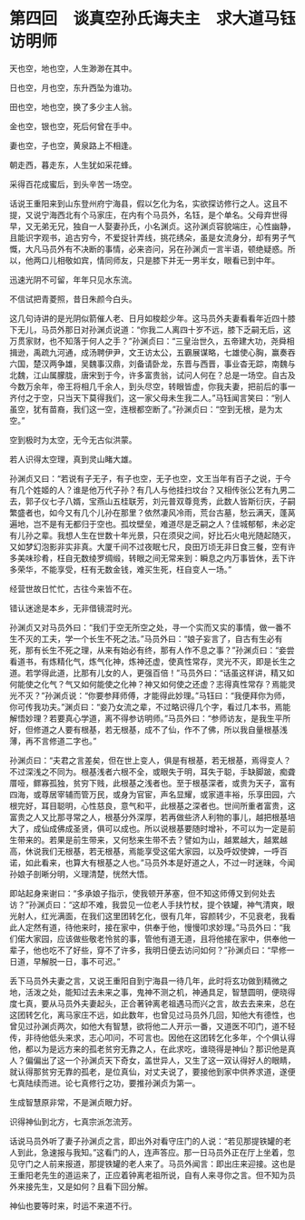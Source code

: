 # 第四回　谈真空孙氏诲夫主　求大道马钰访明师

天也空，地也空，人生渺渺在其中。

日也空，月也空，东升西坠为谁功。

田也空，地也空，换了多少主人翁。

金也空，银也空，死后何曾在手中。

妻也空，子也空，黄泉路上不相逢。

朝走西，暮走东，人生犹如采花蜂。

采得百花成蜜后，到头辛苦一场空。

话说王重阳来到山东登州府宁海县，假以乞化为名，实欲探访修行之人。这且不提，又说宁海西北有个马家庄，在内有个马员外，名钰，是个单名。父母弃世得早，又无弟无兄，独自一人娶妻孙氏，小名渊贞。这孙渊贞容貌端庄，心性幽静，且能识字观书，追古穷今，不爱捉针弄线，挑花绣朵，虽是女流身分，却有男子气慨，大凡马员外有不决断的事情，必来咨问，另在孙渊贞一言半语，顿绝疑惑。所以，他两口儿相敬如宾，情同师友，只是膝下并无一男半女，眼看已到中年。

迅速光阴不可留，年年只见水东流。

不信试把青菱照，昔日朱颜今白头。

这几句诗讲的是光阴似箭催人老、日月如梭趁少年。这马员外夫妻看看年近四十膝下无儿，马员外那日对孙渊贞说道：“你我二人离四十岁不远，膝下乏嗣无后，这万贯家财，也不知落于何人之手？”孙渊贞曰：“三皇治世久，五帝建大功，尧舜相揖逊，禹疏九河通，成汤聘伊尹，文王访太公，五霸展谋略，七雄使心胸，赢奏吞六国，楚汉两争雄，吴魏事汉鼎，刘备请卧龙，东晋与西晋，事业杳无踪，南魏与北魏，江山属朦胧，唐宋到于今，许多富贵翁，试问人何在？总是一场空。自古及今数万余年，帝王将相几千余人，到头尽空，转眼皆虚，你我夫妻，把前后的事一齐付之于空，只当天下莫得我们，这一家父母未生我二人。”马钰闻言笑曰：“别人虽空，犹有苗裔，我们这一空，连根都空断了。”孙渊贞曰：“空到无根，是为太空。”

空到极时为太空，无今无古似洪蒙。

若人识得太空理，真到灵山睹大雄。

孙渊贞又曰：“若说有子无子，有子也空，无子也空，文王当年有百子之说，于今有几个姓姬的人？谁是他万代子孙？有几人与他挂扫坟台？又相传张公艺有九男二去，郭子仪七子八婿，宝燕山五桂联芳，刘元普双尊竞秀，此数人皆斯衍庆，子嗣繁盛者也，如今又有几个儿孙在那里？依然凄风冷雨，荒台古墓，愁云满天，蓬莴遍地，岂不是有无都归于空也。孤坟壁垒，难道尽是乏嗣之人？佳城郁郁，未必定有儿孙之辈。我想人生在世数十年光景，只在须臾之间，好比石火电光随起随灭，又如梦幻泡影非实非真。大厦千间不过夜眠七尺，良田万顷无非日食三餐，空有许多美味珍肴，枉自无数绫罗绸缎，转眼之间无常来到：瞬息之内万事皆休，丢下许多荣华，不能享受，枉有无数金钱，难买生死，枉自变人一场。”

经营世故日忙忙，古往今来皆不在。

错认迷途是本乡，无非借镜混时光。

孙渊贞又对马员外曰：“我们于空无所空之处，寻一个实而又实的事情，做一番不生不灭的工夫，学一个长生不死之法。”马员外曰：“娘子妄言了，自古有生必有死，那有长生不死之理，从来有始必有终，那有人作不息之事？”孙渊贞曰：“妾尝看道书，有炼精化气，炼气化神，炼神还虚，使真性常存，灵光不灭，即是长生之道。若学得此道，比那有儿女的人，更强百倍！”马员外曰：“话虽这样讲，精又如何能使之化气？气又如何能使之化神？神又如何使之还虚？志得真性常存？焉能灵光不灭？”孙渊贞说：“你要参拜师傅，才能得此妙理。”马钰曰：“我便拜你为师，你可传我功夫。”渊贞曰：“妾乃女流之辈，不过略识得几个字，看过几本书，焉能解悟妙理？若要真心学道，离不得参访明师。”马员外曰：“参师访友，是我生平所好，但修道之人要有根基，若无根基，成不了仙，作不了佛，所以我自量根基浅薄，再不言修道二字也。”

孙渊贞曰：“夫君之言差矣，但在世上变人，俱是有根基，若无根基，焉得变人？不过深浅之不同为。根基浅者六根不全，或眼失于明，耳失于聪，手缺脚跛，痴聋厝哑，鳏寡孤独，贫穷下贱，此根基之浅者也。至于根基深者，或贵为天子，富有四海，或尊居宰辅而管万民，或身为官宦，声名显耀，或家道丰裕，乐享田园，六根完好，耳目聪明，心性慈良，意气和平，此根基之深者也。世间所重者富贵，这富贵之人又比那寻常之人，根基分外深厚，若再做些济人利物的事儿，越把根基培大了，成仙成佛成圣贤，俱可以成也。所以说根基要随时增补，不可以为一定是前生带来的。若果是前生带来，又何愁来生带不去？譬如为山，越累越大，越累越高，休说我们无根基，若无根基，焉能享受这偌大家园，以及呼奴使婢，一呼百诺，如此看来，也算大有根基之人也。”马员外本是好道之人，不过一时迷昧，今闻孙娘子剖晰分明，义理清楚，恍然大悟。

即站起身来谢曰：“多承娘子指示，使我顿开茅塞，但不知这师傅又到何处去访？”孙渊贞曰：“这却不难，我尝见一位老人手扶竹杖，提个铁罐，神气清爽，眼光射人，红光满面，在我们这里团转乞化，很有几年，容颜转少，不见衰老，我看此人定然有道，待他来时，接在家中，供奉于他，慢慢叩求妙理。”马员外曰：“我们偌大家园，应该做些敬老怜贫的事，管他有道无道，且将他接在家中，供奉他一辈子，他也吃不了好些，穿不了许多，我明日便去访问如何？”孙渊贞曰：“早修一日道，早解脱一日，事不可迟。”

丢下马员外夫妻之言，又说王重阳自到宁海县一待几年，此时将玄功做到精微之地，活泼之处，能知过去未来之事，鬼神不测之机，神通具足，智慧圆明，便晓得度七真，要从马员外夫妻起头，正合著钟离老祖遇马而兴之言，故去去来来，总在这团转乞化，离马家庄不远，如此数年，也曾见过马员外几回，知他大有德性，也曾见过孙渊贞两次，如他大有智慧，欲将他二人开示一番，又道医不叩门，道不轻传，非待他低头来求，志心叩问，不可言也。因他在这团转乞化多年，个个俱认得他，都以为是远方来的孤老贫穷无靠之人，在此求吃，谁晓得是神仙？那识他是真人？偏偏出了这一个孙渊贞天下奇女，盖世异人，又生了这一双认得好人的眼睛，就认得那贫穷无靠的孤老，是位真仙，对丈夫说了，要接他到家中供养求道，遂便七真陆续而进。论七真修行之功，要推孙渊贞为第一。

生成智慧原非常，不是渊贞眼力好。

识得神仙到北方，七真宗派怎流芳。

话说马员外听了妻子孙渊贞之言，即出外对看守庄门的人说：“若见那提铁罐的老人到此，急速报与我知。”这看门的人，连声答应。那一日马员外正在厅上坐着，忽见守门之人前来报道，那提铁罐的老人来了。马员外闻言：即出庄来迎接。这也是王重阳老先生的道运来了，正应着钟离老祖所说，自有人来寻你之言。但不知为员外来接先生，又是如何？且看下回分解。

神仙也要等时来，时运不来道不行。
